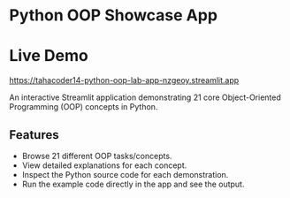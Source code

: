 # Python OOP Showcase App
# Live Demo
https://tahacoder14-python-oop-lab-app-nzgeoy.streamlit.app 

An interactive Streamlit application demonstrating 21 core Object-Oriented Programming (OOP) concepts in Python.

## Features

*   Browse 21 different OOP tasks/concepts.
*   View detailed explanations for each concept.
*   Inspect the Python source code for each demonstration.
*   Run the example code directly in the app and see the output.
